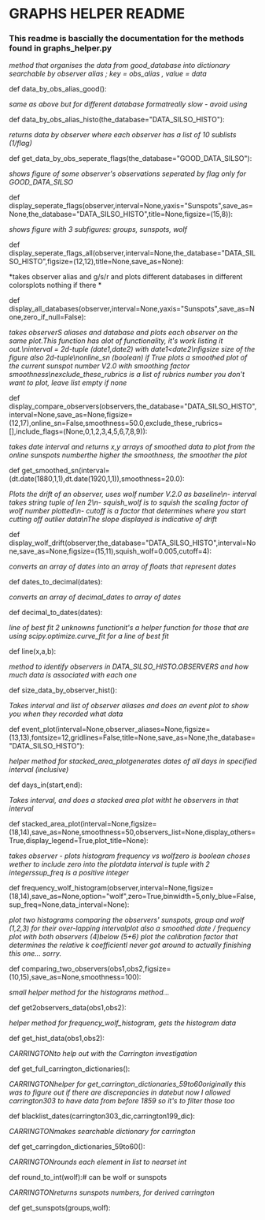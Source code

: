 # GRAPHS HELPER README

### This readme is bascially the documentation for the methods found in graphs_helper.py

*method that organises the data from good_database into dictionary searchable by observer alias ; key = obs_alias , value = data*

def data_by_obs_alias_good():

*same as above but for different database formatreally slow - avoid using*

def data_by_obs_alias_histo(the_database="DATA_SILSO_HISTO"):

*returns data by observer where each observer has a list of 10 sublists (1/flag)*

def get_data_by_obs_seperate_flags(the_database="GOOD_DATA_SILSO"):

*shows figure of some observer's observations seperated by flag only for GOOD_DATA_SILSO*

def display_seperate_flags(observer,interval=None,yaxis="Sunspots",save_as=None,the_database="DATA_SILSO_HISTO",title=None,figsize=(15,8)):

*shows figure with 3 subfigures: groups, sunspots, wolf*

def display_seperate_flags_all(observer,interval=None,the_database="DATA_SILSO_HISTO",figsize=(12,12),title=None,save_as=None):

*takes observer alias and g/s/r and plots different databases in different colorsplots nothing if there *

def display_all_databases(observer,interval=None,yaxis="Sunspots",save_as=None,zero_if_null=False):

*takes observerS aliases and database and plots each observer on the same plot.This function has alot of functionality, it's work listing it out.\ninterval = 2d-tuple (date1,date2) with date1<date2\nfigsize size of the figure also 2d-tuple\nonline_sn (boolean) if True plots a smoothed plot of the current sunspot number V2.0 with smoothing factor smoothness\nexclude_these_rubrics is a list of rubrics number you don't want to plot, leave list empty if none*

def display_compare_observers(observers,the_database="DATA_SILSO_HISTO",interval=None,save_as=None,figsize=(12,17),online_sn=False,smoothness=50.0,exclude_these_rubrics=[],include_flags=(None,0,1,2,3,4,5,6,7,8,9)):

*takes date interval and returns x,y arrays of smoothed data to plot from the online sunspots numberthe higher the smoothness, the smoother the plot*

def get_smoothed_sn(interval=(dt.date(1880,1,1),dt.date(1920,1,1)),smoothness=20.0):

*Plots the drift of an observer, uses wolf number V.2.0 as baseline\n- interval takes string tuple of len 2\n- squish_wolf is to squish the scaling factor of wolf number plotted\n- cutoff is a factor that determines where you start cutting off outlier data\nThe slope displayed is indicative of drift*

def display_wolf_drift(observer,the_database="DATA_SILSO_HISTO",interval=None,save_as=None,figsize=(15,11),squish_wolf=0.005,cutoff=4):

*converts an array of dates into an array of floats that represent dates*

def dates_to_decimal(dates):

*converts an array of decimal_dates to array of dates*

def decimal_to_dates(dates):

*line of best fit 2 unknowns functionit's a helper function for those that are using scipy.optimize.curve_fit for a line of best fit*

def line(x,a,b):

*method to identify observers in DATA_SILSO_HISTO.OBSERVERS and how much data is associated with each one*

def size_data_by_observer_hist():

*Takes interval and list of observer aliases and does an event plot to show you when they recorded what data*

def event_plot(interval=None,observer_aliases=None,figsize=(13,13),fontsize=12,gridlines=False,title=None,save_as=None,the_database="DATA_SILSO_HISTO"):

*helper method for stacked_area_plotgenerates dates of all days in specified interval (inclusive)*

def days_in(start,end):

*Takes interval, and does a stacked area plot witht he observers in that interval*

def stacked_area_plot(interval=None,figsize=(18,14),save_as=None,smoothness=50,observers_list=None,display_others=True,display_legend=True,plot_title=None): 

*takes observer - plots histogram frequency vs wolfzero is boolean choses wether to include zero into the plotdata interval is tuple with 2 integerssup_freq is a positive integer*

def frequency_wolf_histogram(observer,interval=None,figsize=(18,14),save_as=None,option="wolf",zero=True,binwidth=5,only_blue=False,sup_freq=None,data_interval=None):

*plot two histograms comparing the observers' sunspots, group and wolf (1,2,3) for their over-lapping intervalplot also a smoothed date / frequency plot with both observers (4)below (5+6) plot the calibration factor that determines the relative k coefficientI never got around to actually finishing this one... sorry.*

def comparing_two_observers(obs1,obs2,figsize=(10,15),save_as=None,smoothness=100):

*small helper method for the histograms method...*

def get2observers_data(obs1,obs2):

*helper method for frequency_wolf_histogram, gets the histogram data*

def get_hist_data(obs1,obs2):

*CARRINGTONto help out with the Carrington investigation*

def get_full_carrington_dictionaries():

*CARRINGTONhelper for get_carrington_dictionaries_59to60originally this was to figure out if there are discrepancies in datebut now I allowed carrington303 to have data from before 1859 so it's to filter those too*

def blacklist_dates(carrington303_dic,carrington199_dic):

*CARRINGTONmakes searchable dictionary for carrington*

def get_carringdon_dictionaries_59to60():

*CARRINGTONrounds each element in list to nearset int*

def round_to_int(wolf):# can be wolf or sunspots

*CARRINGTONreturns sunspots numbers, for derived carrington*

def get_sunspots(groups,wolf):

